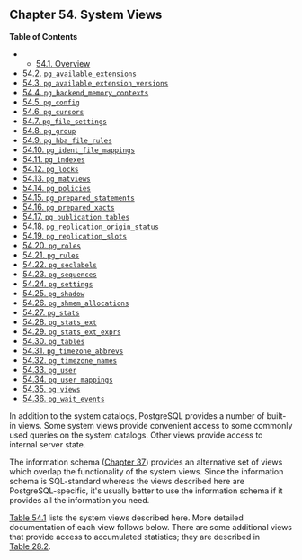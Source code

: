 ## Chapter 54. System Views

**Table of Contents**

  * *   [54.1. Overview](views-overview)
  * [54.2. `pg_available_extensions`](view-pg-available-extensions)
  * [54.3. `pg_available_extension_versions`](view-pg-available-extension-versions)
  * [54.4. `pg_backend_memory_contexts`](view-pg-backend-memory-contexts)
  * [54.5. `pg_config`](view-pg-config)
  * [54.6. `pg_cursors`](view-pg-cursors)
  * [54.7. `pg_file_settings`](view-pg-file-settings)
  * [54.8. `pg_group`](view-pg-group)
  * [54.9. `pg_hba_file_rules`](view-pg-hba-file-rules)
  * [54.10. `pg_ident_file_mappings`](view-pg-ident-file-mappings)
  * [54.11. `pg_indexes`](view-pg-indexes)
  * [54.12. `pg_locks`](view-pg-locks)
  * [54.13. `pg_matviews`](view-pg-matviews)
  * [54.14. `pg_policies`](view-pg-policies)
  * [54.15. `pg_prepared_statements`](view-pg-prepared-statements)
  * [54.16. `pg_prepared_xacts`](view-pg-prepared-xacts)
  * [54.17. `pg_publication_tables`](view-pg-publication-tables)
  * [54.18. `pg_replication_origin_status`](view-pg-replication-origin-status)
  * [54.19. `pg_replication_slots`](view-pg-replication-slots)
  * [54.20. `pg_roles`](view-pg-roles)
  * [54.21. `pg_rules`](view-pg-rules)
  * [54.22. `pg_seclabels`](view-pg-seclabels)
  * [54.23. `pg_sequences`](view-pg-sequences)
  * [54.24. `pg_settings`](view-pg-settings)
  * [54.25. `pg_shadow`](view-pg-shadow)
  * [54.26. `pg_shmem_allocations`](view-pg-shmem-allocations)
  * [54.27. `pg_stats`](view-pg-stats)
  * [54.28. `pg_stats_ext`](view-pg-stats-ext)
  * [54.29. `pg_stats_ext_exprs`](view-pg-stats-ext-exprs)
  * [54.30. `pg_tables`](view-pg-tables)
  * [54.31. `pg_timezone_abbrevs`](view-pg-timezone-abbrevs)
  * [54.32. `pg_timezone_names`](view-pg-timezone-names)
  * [54.33. `pg_user`](view-pg-user)
  * [54.34. `pg_user_mappings`](view-pg-user-mappings)
  * [54.35. `pg_views`](view-pg-views)
  * [54.36. `pg_wait_events`](view-pg-wait-events)

In addition to the system catalogs, PostgreSQL provides a number of built-in views. Some system views provide convenient access to some commonly used queries on the system catalogs. Other views provide access to internal server state.

The information schema ([Chapter 37](information-schema "Chapter 37. The Information Schema")) provides an alternative set of views which overlap the functionality of the system views. Since the information schema is SQL-standard whereas the views described here are PostgreSQL-specific, it's usually better to use the information schema if it provides all the information you need.

[Table 54.1](views-overview#VIEW-TABLE "Table 54.1. System Views") lists the system views described here. More detailed documentation of each view follows below. There are some additional views that provide access to accumulated statistics; they are described in [Table 28.2](monitoring-stats#MONITORING-STATS-VIEWS-TABLE "Table 28.2. Collected Statistics Views").